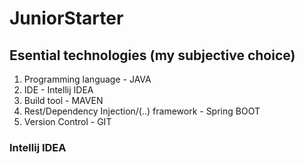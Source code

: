 # JuniorStarter

## Esential technologies (my subjective choice)
1. Programming language - JAVA
2. IDE - Intellij IDEA
3. Build tool - MAVEN
4. Rest/Dependency Injection/(..) framework - Spring BOOT
5. Version Control - GIT

### Intellij IDEA
